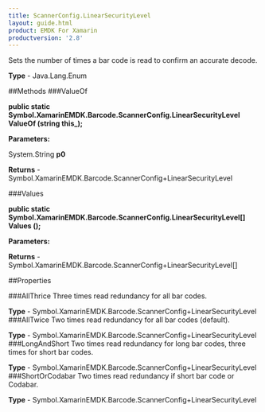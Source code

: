 ```yaml
---
title: ScannerConfig.LinearSecurityLevel
layout: guide.html
product: EMDK For Xamarin 
productversion: '2.8' 
---
```

Sets the number of times a bar code is read to confirm an accurate decode.

**Type** - Java.Lang.Enum

##Methods
###ValueOf

**public static Symbol.XamarinEMDK.Barcode.ScannerConfig.LinearSecurityLevel ValueOf (string this_);**


        

**Parameters:**

System.String **p0** 

**Returns** - Symbol.XamarinEMDK.Barcode.ScannerConfig+LinearSecurityLevel

###Values

**public static Symbol.XamarinEMDK.Barcode.ScannerConfig.LinearSecurityLevel[] Values ();**


        

**Parameters:**

**Returns** - Symbol.XamarinEMDK.Barcode.ScannerConfig+LinearSecurityLevel[]

##Properties

###AllThrice
Three times read redundancy for all bar codes.

**Type** - Symbol.XamarinEMDK.Barcode.ScannerConfig+LinearSecurityLevel
###AllTwice
Two times read redundancy for all bar codes (default).

**Type** - Symbol.XamarinEMDK.Barcode.ScannerConfig+LinearSecurityLevel
###LongAndShort
Two times read redundancy for long bar codes, three times for short bar codes.

**Type** - Symbol.XamarinEMDK.Barcode.ScannerConfig+LinearSecurityLevel
###ShortOrCodabar
Two times read redundancy if short bar code or Codabar.

**Type** - Symbol.XamarinEMDK.Barcode.ScannerConfig+LinearSecurityLevel
